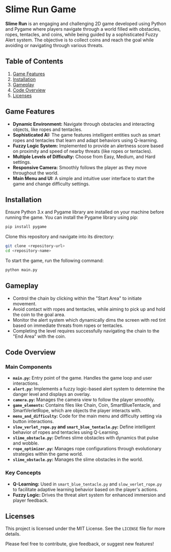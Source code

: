 # Slime Run Game

**Slime Run** is an engaging and challenging 2D game developed using Python and Pygame where players navigate through a world filled with obstacles, ropes, tentacles, and coins, while being guided by a sophisticated Fuzzy Alert system. The objective is to collect coins and reach the goal while avoiding or navigating through various threats.

## Table of Contents

1. [Game Features](#game-features)
2. [Installation](#installation)
3. [Gameplay](#gameplay)
4. [Code Overview](#code-overview)
5. [Licenses](#licenses)

## Game Features

- **Dynamic Environment:** Navigate through obstacles and interacting objects, like ropes and tentacles.
- **Sophisticated AI:** The game features intelligent entities such as smart ropes and tentacles that learn and adapt behaviors using Q-learning.
- **Fuzzy Logic System:** Implemented to provide an alertness score based on proximity and speed of nearby threats (like ropes or tentacles).
- **Multiple Levels of Difficulty:** Choose from Easy, Medium, and Hard settings.
- **Responsive Camera:** Smoothly follows the player as they move throughout the world.
- **Main Menu and UI:** A simple and intuitive user interface to start the game and change difficulty settings.

## Installation

Ensure Python 3.x and Pygame library are installed on your machine before running the game. You can install the Pygame library using pip:

```sh
pip install pygame
```

Clone this repository and navigate into its directory:

```sh
git clone <repository-url>
cd <repository-name>
```

To start the game, run the following command:

```sh
python main.py
```

## Gameplay

- Control the chain by clicking within the "Start Area" to initiate movement.
- Avoid contact with ropes and tentacles, while aiming to pick up and hold the coin to the goal area.
- Monitor the alert system which dynamically dims the screen with red tint based on immediate threats from ropes or tentacles.
- Completing the level requires successfully navigating the chain to the "End Area" with the coin.

## Code Overview

### Main Components

- **`main.py`:** Entry point of the game. Handles the game loop and user interactions.
- **`alert.py`:** Implements a fuzzy logic-based alert system to determine the danger level and displays an overlay.
- **`camera.py`:** Manages the camera view to follow the player smoothly.
- **`game_elements`:** Contains files like Chain, Coin, SmartBlueTentacle, and SmartVerletRope, which are objects the player interacts with.
- **`menu_and_difficulty`:** Code for the main menu and difficulty setting via button interactions.
- **`slow_verlet_rope.py` and `smart_blue_tentacle.py`:** Define intelligent behavior of ropes and tentacles using Q-Learning.
- **`slime_obstacle.py`:** Defines slime obstacles with dynamics that pulse and wobble.
- **`rope_optimizer.py`:** Manages rope configurations through evolutionary strategies within the game world.
- **`slime_obstacle.py`:** Manages the slime obstacles in the world.

### Key Concepts

- **Q-Learning:** Used in `smart_blue_tentacle.py` and `slow_verlet_rope.py` to facilitate adaptive learning behavior based on the player's actions.
- **Fuzzy Logic:** Drives the threat alert system for enhanced immersion and player feedback.

## Licenses

This project is licensed under the MIT License. See the `LICENSE` file for more details.

Please feel free to contribute, give feedback, or suggest new features!